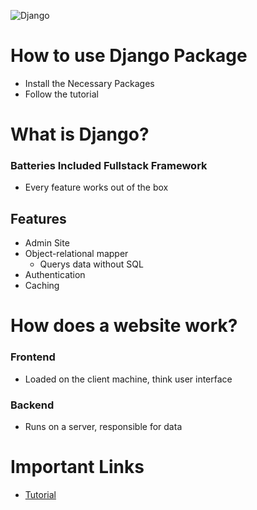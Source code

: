 ![Django](https://media.geeksforgeeks.org/wp-content/uploads/20200210175202/django-basics.png)
# How to use Django Package
* Install the Necessary Packages
* Follow the tutorial

# What is Django?
### Batteries Included Fullstack Framework
* Every feature works out of the box

## Features
* Admin Site
* Object-relational mapper
    - Querys data without SQL
* Authentication
* Caching

# How does a website work?
### Frontend
* Loaded on the client machine, think user interface
### Backend
* Runs on a server, responsible for data


# Important Links
* [Tutorial](https://www.youtube.com/watch?v=rHux0gMZ3Eg)